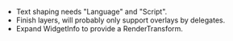 * Text shaping needs "Language" and "Script".
* Finish layers, will probably only support overlays by delegates.
* Expand WidgetInfo to provide a RenderTransform.